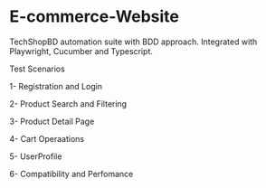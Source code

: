 # E-commerce-Website

TechShopBD automation suite with BDD approach.
Integrated with Playwright, Cucumber and Typescript.

Test Scenarios


1- Registration and Login 

2- Product Search and Filtering

3- Product Detail Page

4- Cart Operaations

5- UserProfile

6- Compatibility and Perfomance

